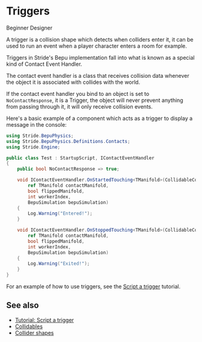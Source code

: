 # Triggers

<span class="badge text-bg-primary">Beginner</span>
<span class="badge text-bg-success">Designer</span>

A trigger is a collision shape which detects when colliders enter it, it can be used to run an event when a player character enters a room for example.
 
Triggers in Stride's Bepu implementation fall into what is known as a special kind of Contact Event Handler.

The contact event handler is a class that receives collision data whenever the object it is associated with collides with the world.

If the contact event handler you bind to an object is set to `NoContactResponse`, it is a Trigger, the object will never prevent anything from passing through it, it will only receive collision events.

Here's a basic example of a component which acts as a trigger to display a message in the console:
```cs
using Stride.BepuPhysics;
using Stride.BepuPhysics.Definitions.Contacts;
using Stride.Engine;

public class Test : StartupScript, IContactEventHandler
{
    public bool NoContactResponse => true;

    void IContactEventHandler.OnStartedTouching<TManifold>(CollidableComponent eventSource, CollidableComponent other,
        ref TManifold contactManifold,
        bool flippedManifold,
        int workerIndex,
        BepuSimulation bepuSimulation)
    {
        Log.Warning("Entered!");
    }

    void IContactEventHandler.OnStoppedTouching<TManifold>(CollidableComponent eventSource, CollidableComponent other,
        ref TManifold contactManifold,
        bool flippedManifold,
        int workerIndex,
        BepuSimulation bepuSimulation)
    {
        Log.Warning("Exited!");
    }
}
```

For an example of how to use triggers, see the [Script a trigger](script-a-trigger.md) tutorial.

## See also

* [Tutorial: Script a trigger](script-a-trigger.md)
* [Collidables](colliders.md)
* [Collider shapes](collider-shapes.md)